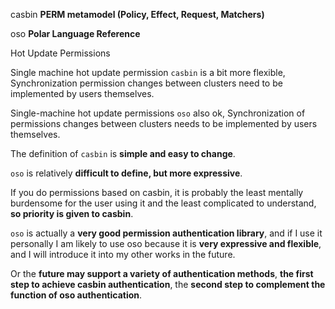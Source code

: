 casbin  **PERM metamodel (Policy, Effect, Request, Matchers)**

oso     **Polar Language Reference**


Hot Update Permissions

  Single machine hot update permission `casbin` is a bit more flexible,
  Synchronization permission changes between clusters need to be implemented by users themselves.

  Single-machine hot update permissions `oso` also ok,
  Synchronization of permissions changes between clusters needs to be implemented by users themselves.


The definition of `casbin` is **simple and easy to change**.

`oso` is relatively **difficult to define, but more expressive**.
 
 If you do permissions based on casbin, it is probably the least mentally burdensome for the user using it and the least complicated to understand, **so priority is given to casbin**.

`oso` is actually a **very good permission authentication library**, and if I use it personally I am likely to use oso because it is **very expressive and flexible**, and I will introduce it into my other works in the future.

Or the **future may support a variety of authentication methods**, **the first step to achieve casbin authentication**, the **second step to complement the function of oso authentication**.